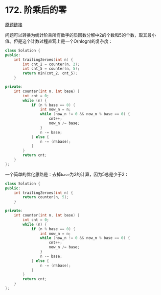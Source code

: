 # 172. 阶乘后的零

[原题链接](https://leetcode-cn.com/problems/factorial-trailing-zeroes/)

问题可以转换为统计阶乘所有数字的质因数分解中2的个数和5的个数，取其最小值。但是这个计数过程直观上是一个O(nlogn)的复杂度：

```cpp
class Solution {
public:
    int trailingZeroes(int n) {
        int cnt_2 = counter(n, 2);
        int cnt_5 = counter(n, 5);
        return min(cnt_2, cnt_5);
    }

private:
    int counter(int n, int base) {
        int cnt = 0;
        while (n) {
            if (n % base == 0) {
                int now_n = n;
                while (now_n != 0 && now_n % base == 0) {
                    cnt++;
                    now_n /= base;
                }
                n -= base;
            } else {
                n -= (n%base);
            }
        }
        return cnt;
    }
};
```

一个简单的优化思路是：去掉`base`为2的计算，因为5总是少于2：

```cpp
class Solution {
public:
    int trailingZeroes(int n) {
        return counter(n, 5);
    }

private:
    int counter(int n, int base) {
        int cnt = 0;
        while (n) {
            if (n % base == 0) {
                int now_n = n;
                while (now_n != 0 && now_n % base == 0) {
                    cnt++;
                    now_n /= base;
                }
                n -= base;
            } else {
                n -= (n%base);
            }
        }
        return cnt;
    }
};
```